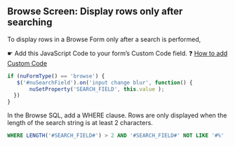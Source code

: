 ## Browse Screen: Display rows only after searching

To display rows in a Browse Form only after a search is performed,

☛ Add this JavaScript Code to your form’s Custom Code field. 
❓ [How to add Custom Code](/codelib/common/form_add_custom_code_javascript.gif)
  
```javascript
if (nuFormType() == 'browse') {
   $('#nuSearchField').on('input change blur', function() {
       nuSetProperty('SEARCH_FIELD', this.value );   
  })
}
```


In the Browse SQL, add a WHERE clause. Rows are only displayed when the length of the search string is at least 2 characters.

```sql
WHERE LENGTH('#SEARCH_FIELD#') > 2 AND '#SEARCH_FIELD#' NOT LIKE '#%'
```


